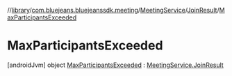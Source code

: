 //[library](../../../../../index.md)/[com.bluejeans.bluejeanssdk.meeting](../../../index.md)/[MeetingService](../../index.md)/[JoinResult](../index.md)/[MaxParticipantsExceeded](index.md)



# MaxParticipantsExceeded  
 [androidJvm] object [MaxParticipantsExceeded](index.md) : [MeetingService.JoinResult](../index.md)   

